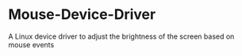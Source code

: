 # Mouse-Device-Driver
A Linux device driver to adjust the brightness of the screen based on mouse events
